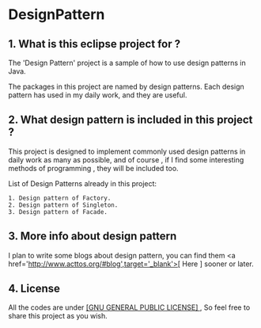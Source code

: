 # DesignPattern

## 1. What is this eclipse project for ?

The 'Design Pattern' project is a sample of how to use design patterns in Java.

The packages in this project are named by design patterns. Each design pattern has used in my daily work, and they are useful.

## 2. What design pattern is included in this project ?

This project is designed to implement commonly used design patterns in daily work as many as possible, and of course , if I find some interesting methods of programming , they will be included too.

List of Design Patterns already in this project:

```
1. Design pattern of Factory.
2. Design pattern of Singleton.
3. Design pattern of Facade.
```

## 3. More info about design pattern

I plan to write some blogs about design pattern, you can find them <a href='http://www.acttos.org/#blog',target='_blank'>[ Here ]</a> sooner or later.

## 4. License

All the codes are under [ [GNU GENERAL PUBLIC LICENSE] ](https://www.gnu.org/licenses/gpl-3.0.en.html), So feel free to share this project as you wish.
